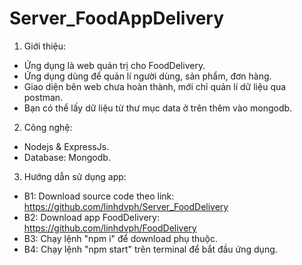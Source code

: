 # Server_FoodAppDelivery
1. Giới thiệu:
  - Ứng dụng là web quản trị cho FoodDelivery.
  - Ứng dụng dùng để quản lí người dùng, sản phẩm, đơn hàng.
  - Giao diện bên web chưa hoàn thành, mới chỉ quản lí dữ liệu qua postman.
  - Bạn có thể lấy dữ liệu từ thư mục data ở trên thêm vào mongodb.
2. Công nghệ:
  - Nodejs & ExpressJs.
  - Database: Mongodb.
3. Hướng dẫn sử dụng app:
  - B1: Download source code theo link: https://github.com/linhdvph/Server_FoodDelivery
  - B2: Download app FoodDelivery: https://github.com/linhdvph/FoodDelivery
  - B3: Chạy lệnh "npm i" để download phụ thuộc.
  - B4: Chạy lệnh "npm start" trên terminal để bắt đầu ứng dụng.
